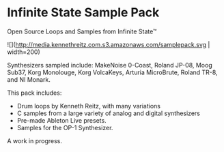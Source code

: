 # Infinite State Sample Pack

Open Source Loops and Samples from Infinite State™

![](http://media.kennethreitz.com.s3.amazonaws.com/samplepack.svg  | width=200)

Synthesizers sampled include: MakeNoise 0-Coast, Roland JP-08, Moog Sub37, Korg Monolouge, Korg VolcaKeys, Arturia MicroBrute, Roland TR-8, and NI Monark.

This pack includes:

- Drum loops by Kenneth Reitz, with many variations
- C samples from a large variety of analog and digital synthesizers
- Pre-made Ableton Live presets.
- Samples for the OP-1 Synthesizer.

A work in progress.
